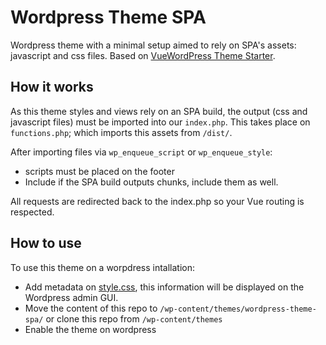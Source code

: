 # Wordpress Theme SPA

Wordpress theme with a minimal setup aimed to rely on SPA's assets: javascript and css files. Based on [VueWordPress Theme Starter](#vuewordpress-theme-starter).

## How it works

As this theme styles and views rely on an SPA build, the output (css and javascript files) must be imported into our `index.php`. This takes place on `functions.php`; which imports this assets from `/dist/`.

After importing files via `wp_enqueue_script` or `wp_enqueue_style`:

- scripts must be placed on the footer
- Include if the SPA build outputs chunks, include them as well.

All requests are redirected back to the index.php so your Vue routing is respected.

<!-- All scripts and styles in `/src` are compiled down to the `/dist` directory, which is what you will deploy. **When you're ready to deploy don't deploy the src/ directory.** -->

## How to use

To use this theme on a worpdress intallation:

- Add metadata on [style.css](style.css), this information will be displayed on the Wordpress admin GUI.
- Move the content of this repo to `/wp-content/themes/wordpress-theme-spa/` or clone this repo from `/wp-content/themes`
- Enable the theme on wordpress
